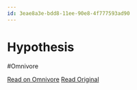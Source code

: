 ```yaml
---
id: 3eae8a3e-bdd8-11ee-90e8-4f777593ad90
---
```


# Hypothesis
#Omnivore

[Read on Omnivore](https://omnivore.app/me/hypothesis-18d5007a89a)
[Read Original](https://hypothes.is/a/RpCiMr3OEe6f0BNQjDo5Zw)

